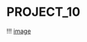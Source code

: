 # PROJECT_10
!!! [image](https://github.com/Neelpatel77/PROJECT_10/assets/94647177/a78abd4a-26c3-45e2-8854-8e87dfb4df93)
